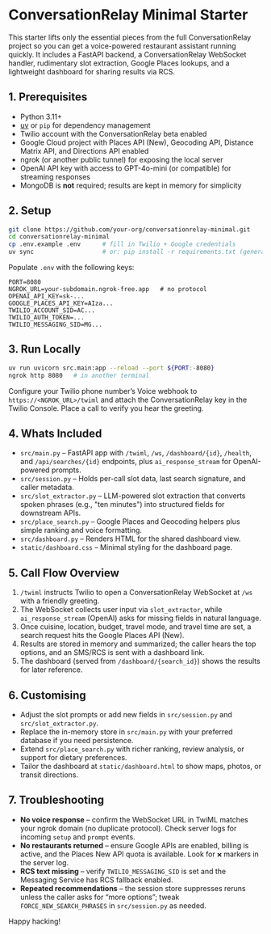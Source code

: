 # ConversationRelay Minimal Starter

This starter lifts only the essential pieces from the full ConversationRelay project so you can get a voice-powered restaurant assistant running quickly. It includes a FastAPI backend, a ConversationRelay WebSocket handler, rudimentary slot extraction, Google Places lookups, and a lightweight dashboard for sharing results via RCS.

## 1. Prerequisites

- Python 3.11+
- [uv](https://github.com/astral-sh/uv) or `pip` for dependency management
- Twilio account with the ConversationRelay beta enabled
- Google Cloud project with Places API (New), Geocoding API, Distance Matrix API, and Directions API enabled
- ngrok (or another public tunnel) for exposing the local server
- OpenAI API key with access to GPT-4o-mini (or compatible) for streaming responses
- MongoDB is **not** required; results are kept in memory for simplicity

## 2. Setup

```bash
git clone https://github.com/your-org/conversationrelay-minimal.git
cd conversationrelay-minimal
cp .env.example .env      # fill in Twilio + Google credentials
uv sync                   # or: pip install -r requirements.txt (generated via uv pip compile)
```

Populate `.env` with the following keys:

```env
PORT=8080
NGROK_URL=your-subdomain.ngrok-free.app   # no protocol
OPENAI_API_KEY=sk-...
GOOGLE_PLACES_API_KEY=AIza...
TWILIO_ACCOUNT_SID=AC...
TWILIO_AUTH_TOKEN=...
TWILIO_MESSAGING_SID=MG...
```

## 3. Run Locally

```bash
uv run uvicorn src.main:app --reload --port ${PORT:-8080}
ngrok http 8080   # in another terminal
```

Configure your Twilio phone number’s Voice webhook to `https://<NGROK_URL>/twiml` and attach the ConversationRelay key in the Twilio Console. Place a call to verify you hear the greeting.

## 4. Whats Included

- `src/main.py` – FastAPI app with `/twiml`, `/ws`, `/dashboard/{id}`, `/health`, and `/api/searches/{id}` endpoints, plus `ai_response_stream` for OpenAI-powered prompts.
- `src/session.py` – Holds per-call slot data, last search signature, and caller metadata.
- `src/slot_extractor.py` – LLM-powered slot extraction that converts spoken phrases (e.g., "ten minutes") into structured fields for downstream APIs.
- `src/place_search.py` – Google Places and Geocoding helpers plus simple ranking and voice formatting.
- `src/dashboard.py` – Renders HTML for the shared dashboard view.
- `static/dashboard.css` – Minimal styling for the dashboard page.

## 5. Call Flow Overview

1. `/twiml` instructs Twilio to open a ConversationRelay WebSocket at `/ws` with a friendly greeting.
2. The WebSocket collects user input via `slot_extractor`, while `ai_response_stream` (OpenAI) asks for missing fields in natural language.
3. Once cuisine, location, budget, travel mode, and travel time are set, a search request hits the Google Places API (New).
4. Results are stored in memory and summarized; the caller hears the top options, and an SMS/RCS is sent with a dashboard link.
5. The dashboard (served from `/dashboard/{search_id}`) shows the results for later reference.

## 6. Customising

- Adjust the slot prompts or add new fields in `src/session.py` and `src/slot_extractor.py`.
- Replace the in-memory store in `src/main.py` with your preferred database if you need persistence.
- Extend `src/place_search.py` with richer ranking, review analysis, or support for dietary preferences.
- Tailor the dashboard at `static/dashboard.html` to show maps, photos, or transit directions.

## 7. Troubleshooting

- **No voice response** – confirm the WebSocket URL in TwiML matches your ngrok domain (no duplicate protocol). Check server logs for incoming `setup` and `prompt` events.
- **No restaurants returned** – ensure Google APIs are enabled, billing is active, and the Places New API quota is available. Look for `❌` markers in the server log.
- **RCS text missing** – verify `TWILIO_MESSAGING_SID` is set and the Messaging Service has RCS fallback enabled.
- **Repeated recommendations** – the session store suppresses reruns unless the caller asks for “more options”; tweak `FORCE_NEW_SEARCH_PHRASES` in `src/session.py` as needed.

Happy hacking!
